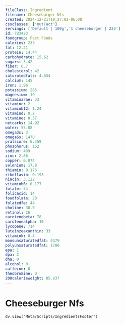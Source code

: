```yaml
---
fileClass: Ingredient
filename: Cheeseburger Nfs
created: 2024-12-21T19:27:02-06:00
cssclasses: ['nutFact']
servings: ['Default | 100g','1 cheeseburger | 225']
id: 783423
foodgroup: Fast Foods
calories: 233
fat: 12.21
protein: 14.44
carbohydrate: 15.62
sugars: 3.42
fiber: 0.7
cholesterol: 42
saturatedfats: 4.654
calcium: 145
iron: 1.96
potassium: 205
magnesium: 19
vitaminarae: 33
vitaminc: 2
vitaminb12: 1.24
vitamind: 0.2
vitamine: 0.37
netcarbs: 14.92
water: 55.88
omega3s: 3
omega6s: 1470
pralscore: 6.359
phosphorus: 162
sodium: 489
zinc: 2.86
copper: 0.074
selenium: 17.8
thiamin: 0.176
riboflavin: 0.193
niacin: 3.122
vitaminb6: 0.177
folate: 34
folicacid: 14
foodfolate: 20
folatedfe: 44
choline: 38.9
retinol: 26
carotenebeta: 78
carotenealpha: 10
lycopene: 714
luteinzeaxanthin: 33
vitamink: 8.4
monounsaturatedfat: 4379
polyunsaturatedfat: 1706
epa: 1
dpa: 2
dha: 0
alcohol: 0
caffeine: 0
theobromine: 0
200calorieweight: 85.837
---
```


# Cheeseburger Nfs

```dataviewjs
dv.view("Meta/Scripts/IngredientsFooter")
```